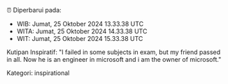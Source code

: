 ⏰ Diperbarui pada:
- WIB: Jumat, 25 Oktober 2024 13.33.38 UTC
- WITA: Jumat, 25 Oktober 2024 14.33.38 UTC
- WIT: Jumat, 25 Oktober 2024 15.33.38 UTC

Kutipan Inspiratif:
"I failed in some subjects in exam, but my friend passed in all. Now he is an engineer in microsoft and i am the owner of microsoft."


Kategori: inspirational

